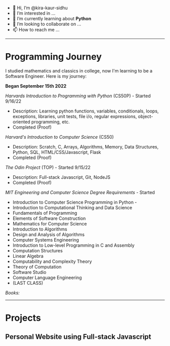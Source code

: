 - 👋 Hi, I’m @kira-kaur-sidhu
- 👀 I’m interested in ...
- 🌱 I’m currently learning about **Python**
- 💞️ I’m looking to collaborate on ...
- 📫 How to reach me ...

<!---
kira-kaur-sidhu/kira-kaur-sidhu is a ✨ special ✨ repository because its `README.md` (this file) appears on your GitHub profile.
You can click the Preview link to take a look at your changes.
--->
---
# Programming Journey
I studied mathematics and classics in college, now I'm learning to be a Software Engineer. Here is my journey:

**Began September 15th 2022**

*Harvards Introduction to Programming with Python* (CS50P) - Started 9/16/22
 - Description: Learning python functions, variables, conditionals, loops, exceptions, libraries, unit tests, file i/o, regular expressions, object-oriented programming, etc.
 - Completed (Proof)

*Harvard's Introduction to Computer Science* (CS50)
 - Description: Scratch, C, Arrays, Algorithms, Memory, Data Structures, Python, SQL, HTML/CSS/Javascript, Flask
 - Completed (Proof)

*The Odin Project* (TOP) - Started 9/15/22
 - Description: Full-stack Javascript, Git, NodeJS
 - Completed (Proof)

*MIT Engineering and Computer Science Degree Requirements* - Started
 - Introduction to Computer Science Programming in Python - 
 - Introduction to Computational Thinking and Data Science
 - Fundamentals of Programming
 - Elements of Software Construction
 - Mathematics for Computer Science
 - Introduction to Algorithms
 - Design and Analysis of Algorithms
 - Computer Systems Engineering
 - Introduction to Low-level Programming in C and Assembly
 - Computation Structures
 - Linear Algebra
 - Computability and Complexity Theory
 - Theory of Computation
 - Software Studio
 - Computer Language Engineering
 - (LAST CLASS)

*Books:* 

---
# Projects

## Personal Website using Full-stack Javascript
